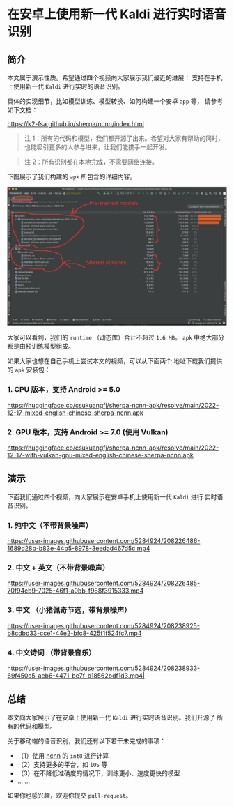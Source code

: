 # 在安卓上使用新一代 Kaldi 进行实时语音识别


## 简介

本文属于演示性质。希望通过四个视频向大家展示我们最近的进展：
支持在手机上使用新一代 ``Kaldi`` 进行实时的语音识别。

具体的实现细节，比如模型训练、模型转换、如何构建一个安卓 ``app`` 等，
请参考如下文档：

https://k2-fsa.github.io/sherpa/ncnn/index.html

> 注 1：所有的代码和模型，我们都开源了出来。希望对大家有帮助的同时，
> 也能吸引更多的人参与进来，让我们能携手一起开发。


> 注 2：所有识别都在本地完成，不需要网络连接。


下图展示了我们构建的 ``apk`` 所包含的详细内容。

![](./pic/2022-12-18-apk-content.png)

大家可以看到，我们的 `runtime` （动态库）合计不超过 ``1.6 MB``。
``apk`` 中绝大部分都是由预训练模型组成。

如果大家也想在自己手机上尝试本文的视频，可以从下面两个
地址下载我们提供的 ``apk`` 安装包：

### 1. CPU 版本，支持 Android >= 5.0

https://huggingface.co/csukuangfj/sherpa-ncnn-apk/resolve/main/2022-12-17-mixed-english-chinese-sherpa-ncnn.apk

### 2. GPU 版本，支持 Android >= 7.0 (使用 Vulkan)

https://huggingface.co/csukuangfj/sherpa-ncnn-apk/resolve/main/2022-12-17-with-vulkan-gpu-mixed-english-chinese-sherpa-ncnn.apk


## 演示

下面我们通过四个视频，向大家展示在安卓手机上使用新一代 ``Kaldi`` 进行
实时语音识别。

### 1. 纯中文（不带背景噪声）

https://user-images.githubusercontent.com/5284924/208226486-1689d28b-b83e-44b5-8978-3eedad467d5c.mp4

### 2. 中文 + 英文（不带背景噪声）

https://user-images.githubusercontent.com/5284924/208226485-70f94cb9-7025-46f1-a0bb-f988f3915333.mp4


### 3. 中文 （小猪佩奇节选，带背景噪声）

https://user-images.githubusercontent.com/5284924/208238925-b8cdbd33-cce1-44e2-bfc8-425f1f524fc7.mp4


### 4. 中文诗词 （带背景音乐）

https://user-images.githubusercontent.com/5284924/208238933-69f450c5-aeb6-4471-be7f-b18562bdf1d3.mp4|



## 总结

本文向大家展示了在安卓上使用新一代 ``Kaldi`` 进行实时语音识别。我们开源了
所有的代码和模型。

关于移动端的语音识别，我们还有以下若干未完成的事项：

- （1）使用 [ncnn][ncnn] 的 ``int8`` 进行计算
- （2）支持更多的平台，如 ``iOS`` 等
- （3）在不降低准确度的情况下，训练更小、速度更快的模型
- ... ...

如果你也感兴趣，欢迎你提交 ``pull-request``。

[ncnn]: https://github.com/tencent/ncnn

